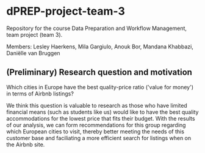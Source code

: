 # dPREP-project-team-3
Repository for the course Data Preparation and Workflow Management, team project (team 3). 

Members: Lesley Haerkens, Mila Gargiulo, Anouk Bor, Mandana Khabbazi, Daniëlle van Bruggen

## (Preliminary) Research question and motivation
Which cities in Europe have the best quality-price ratio ('value for money') in terms of Airbnb listings? 


We think this question is valuable to research as those who have limited financial means (such as students like us) would like to have the best quality accommodations for the lowest price that fits their budget. With the results of our analysis, we can form recommendations for this group regarding which European cities to visit, thereby better meeting the needs of this customer base and faciliating a more efficient search for listings when on the Airbnb site. 
